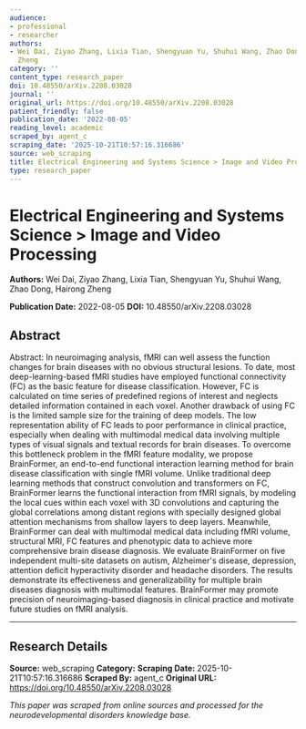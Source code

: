 ```yaml
---
audience:
- professional
- researcher
authors:
- Wei Dai, Ziyao Zhang, Lixia Tian, Shengyuan Yu, Shuhui Wang, Zhao Dong, Hairong
  Zheng
category: ''
content_type: research_paper
doi: 10.48550/arXiv.2208.03028
journal: ''
original_url: https://doi.org/10.48550/arXiv.2208.03028
patient_friendly: false
publication_date: '2022-08-05'
reading_level: academic
scraped_by: agent_c
scraping_date: '2025-10-21T10:57:16.316686'
source: web_scraping
title: Electrical Engineering and Systems Science > Image and Video Processing
type: research_paper
---
```

# Electrical Engineering and Systems Science > Image and Video Processing

**Authors:** Wei Dai, Ziyao Zhang, Lixia Tian, Shengyuan Yu, Shuhui Wang, Zhao Dong, Hairong Zheng

**Publication Date:** 2022-08-05
**DOI:** 10.48550/arXiv.2208.03028

## Abstract

Abstract:
In neuroimaging analysis, fMRI can well assess the function changes for brain diseases with no obvious structural lesions. To date, most deep-learning-based fMRI studies have employed functional connectivity (FC) as the basic feature for disease classification. However, FC is calculated on time series of predefined regions of interest and neglects detailed information contained in each voxel. Another drawback of using FC is the limited sample size for the training of deep models. The low representation ability of FC leads to poor performance in clinical practice, especially when dealing with multimodal medical data involving multiple types of visual signals and textual records for brain diseases. To overcome this bottleneck problem in the fMRI feature modality, we propose BrainFormer, an end-to-end functional interaction learning method for brain disease classification with single fMRI volume. Unlike traditional deep learning methods that construct convolution and transformers on FC, BrainFormer learns the functional interaction from fMRI signals, by modeling the local cues within each voxel with 3D convolutions and capturing the global correlations among distant regions with specially designed global attention mechanisms from shallow layers to deep layers. Meanwhile, BrainFormer can deal with multimodal medical data including fMRI volume, structural MRI, FC features and phenotypic data to achieve more comprehensive brain disease diagnosis. We evaluate BrainFormer on five independent multi-site datasets on autism, Alzheimer's disease, depression, attention deficit hyperactivity disorder and headache disorders. The results demonstrate its effectiveness and generalizability for multiple brain diseases diagnosis with multimodal features. BrainFormer may promote precision of neuroimaging-based diagnosis in clinical practice and motivate future studies on fMRI analysis.

---

## Research Details

**Source:** web_scraping
**Category:** 
**Scraping Date:** 2025-10-21T10:57:16.316686
**Scraped By:** agent_c
**Original URL:** https://doi.org/10.48550/arXiv.2208.03028

*This paper was scraped from online sources and processed for the neurodevelopmental disorders knowledge base.*